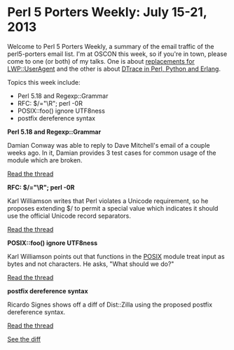 Perl 5 Porters Weekly: July 15-21, 2013
======================================

Welcome to Perl 5 Porters Weekly, a summary of the email traffic of the
perl5-porters email list. I'm at OSCON this week, so if you're in town,
please come to one (or both) of my talks.  One is about [replacements for
LWP::UserAgent][1] and the other is about [DTrace in Perl, Python and Erlang][2].

Topics this week include:

* Perl 5.18 and Regexp::Grammar
* RFC: $/="\R"; perl -0R
* POSIX::foo() ignore UTF8ness
* postfix dereference syntax

**Perl 5.18 and Regexp::Grammar**

Damian Conway was able to reply to Dave Mitchell's email of a couple weeks ago.
In it, Damian provides 3 test cases for common usage of the module which are
broken.

[Read the thread][3]

**RFC: $/="\R"; perl -0R**

Karl Williamson writes that Perl violates a Unicode requirement, so he proposes
extending $/ to permit a special value which indicates it should use the official
Unicode record separators.

[Read the thread][4]

**POSIX::foo() ignore UTF8ness**

Karl Williamson points out that functions in the [POSIX][5] module treat input
as bytes and not characters.  He asks, "What should we do?"

[Read the thread][6]

**postfix dereference syntax**

Ricardo Signes shows off a diff of Dist::Zilla using the proposed postfix
dereference syntax.

[Read the thread][7]

[See the diff][8]

[1]: http://www.oscon.com/oscon2013/public/schedule/detail/28100
[2]: http://www.oscon.com/oscon2013/public/schedule/detail/28099
[3]: http://www.nntp.perl.org/group/perl.perl5.porters/2013/07/msg204688.html
[4]: http://www.nntp.perl.org/group/perl.perl5.porters/2013/07/msg204693.html
[5]: https://metacpan.org/module/RJBS/perl-5.18.0/ext/POSIX/lib/POSIX.pod
[6]: http://www.nntp.perl.org/group/perl.perl5.porters/2013/07/msg204699.html
[7]: http://www.nntp.perl.org/group/perl.perl5.porters/2013/07/msg204748.html
[8]: https://github.com/rjbs/Dist-Zilla/commit/f48dcea

